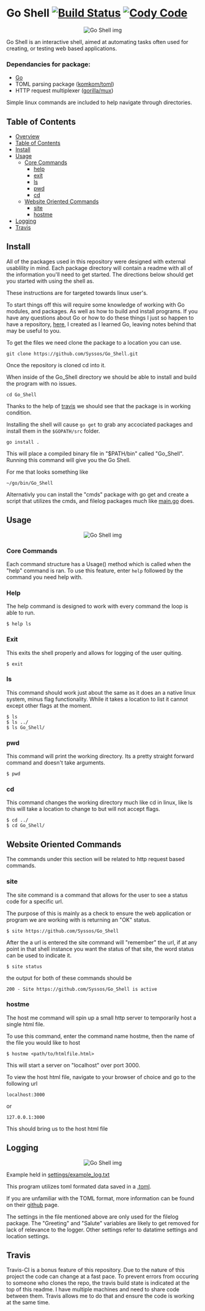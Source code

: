 # Go Shell [![Build Status](https://travis-ci.com/Syssos/Go_Shell.svg?branch=main)](https://travis-ci.com/github/Syssos/Go_Shell)  [![Cody Code](https://syssos.app/static/images/index/cody_code.svg)](https://syssos.app)

<p align="center">
  <img src="https://raw.githubusercontent.com/Syssos/Go_Shell/main/settings/images/Go_Shell.png" alt="Go Shell img"/>
</p>

Go Shell is an interactive shell, aimed at automating tasks often used for creating, or testing web based applications. 

### Dependancies for package:
- [Go](https://golang.org/)
- TOML parsing package ([komkom/toml](https://github.com/komkom/toml))
- HTTP request multiplexer ([gorilla/mux](https://github.com/gorilla/mux))

Simple linux commands are included to help navigate through directories.

## Table of Contents
- [Overview](#go-shell)
- [Table of Contents](#table-of-contents)
- [Install](#install)
- [Usage](#usage)
  * [Core Commands](#core-commands)
    - [help](#help)
    - [exit](#exit)
    - [ls](#ls)
    - [pwd](#pwd)
    - [cd](#cd)
  * [Website Oriented Commands](#website-oriented-commands)
    - [site](#site)
    - [hostme](#hostme)
- [Logging](#logging)
- [Travis](#travis)

## Install

All of the packages used in this repository were designed with external usablility in mind. Each package directory will contain a readme with all of the information you'll need to get started. The directions below should get you started with using the shell as.

These instructions are for targeted towards linux user's.

To start things off this will require some knowledge of working with Go modules, and packages. As well as how to build and install programs. If you have any questions about Go or how to do these things I just so happen to have a repository, [here](https://github.com/Syssos/Learning_Go), I created as I learned Go, leaving notes behind that may be useful to you.

To get the files we need clone the package to a location you can use.

``` 
git clone https://github.com/Syssos/Go_Shell.git
```
Once the repository is cloned cd into it. 

When inside of the Go_Shell directory we should be able to install and build the program with no issues.
```
cd Go_Shell
```
Thanks to the help of [travis](#travis) we should see that the package is in working condition. 

Installing the shell will cause ```go get``` to grab any accociated packages and install them in the ```$GOPATH/src``` folder.

```
go install .
```

This will place a compiled binary file in "$PATH/bin" called "Go_Shell". Running this command will give you the Go Shell.

For me that looks something like
```
~/go/bin/Go_Shell
```
Alternativly you can install the "cmds" package with go get and create a script that utilizes the cmds, and filelog packages much like [main.go](https://github.com/Syssos/Go_Shell/blob/main/main.go) does.

## Usage
<p align="center">
  <img src="https://raw.githubusercontent.com/Syssos/Go_Shell/main/settings/images/Shell.PNG" alt="Go Shell img"/>
</p>

### Core Commands

Each command structure has a Usage() method which is called when the "help" command is ran. To use this feature, enter ```help``` followed by the command you need help with.

### Help
The help command is designed to work with every command the loop is able to run.

```
$ help ls
```

### Exit
This exits the shell properly and allows for logging of the user quiting.

```
$ exit
```
### ls
This command should work just about the same as it does an a native linux system, minus flag functionality. While it takes a location to list it cannot except other flags at the moment.

```
$ ls
$ ls ../
$ ls Go_Shell/
```
### pwd
This command will print the working directory. Its a pretty straight forward command and doesn't take arguments.

```
$ pwd
```
### cd
This command changes the working directory much like cd in linux, like ls this will take a location to change to but will not accept flags.

```
$ cd ../
$ cd Go_Shell/
```

## Website Oriented Commands

The commands under this section will be related to http request based commands.

### site

The site command is a command that allows for the user to see a status code for a specific url. 

The purpose of this is mainly as a check to ensure the web application or program we are working with is returning an "OK" status.

```
$ site https://github.com/Syssos/Go_Shell
```

After the a url is entered the site command will "remember" the url, if at any point in that shell instance you want the status of that site, the word status can be used to indicate it.

```
$ site status
```
the output for both of these commands should be

```
200 - Site https://github.com/Syssos/Go_Shell is active
```

### hostme

The host me command will spin up a small http server to temporarily host a single html file. 

To use this command, enter the command name hostme, then the name of the file you would like to host

```
$ hostme <path/to/htmlfile.html>
```

This will start a server on "localhost" over port 3000.

To view the host html file, navigate to your browser of choice and go to the following url
```
localhost:3000
```
or
```
127.0.0.1:3000
```
This should bring us to the host html file

## Logging
<p align="center">
  <img src="https://raw.githubusercontent.com/Syssos/Go_Shell/main/settings/images/Error_Log_Example.PNG" alt="Go Shell img"/>
</p>

Example held in [settings/example_log.txt](https://github.com/Syssos/Go_Shell/blob/main/settings/example_log.txt)

This program utilizes toml formated data saved in a [.toml](https://github.com/Syssos/Go_Shell/blob/main/settings/cmds.toml).

If you are unfamiliar with the TOML format, more information can be found on their [github](https://github.com/toml-lang/toml) page.

The settings in the file mentioned above are only used for the filelog package. The "Greeting" and "Salute" variables are likely to get removed for lack of relevance to the logger. Other settings refer to datatime settings and location settings.


## Travis

Travis-CI is a bonus feature of this repository. Due to the nature of this project the code can change at a fast pace. To prevent errors from occuring to someone who clones the repo, the travis build state is indicated at the top of this readme. I have multiple machines and need to share code between them. Travis allows me to do that and ensure the code is working at the same time.
